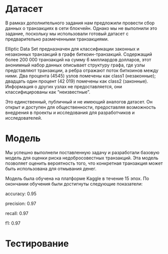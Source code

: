 # Датасет

В рамках дополнительного задания нам предложили провести сбор данных о транзакциях в сети блокчейн. Однако мы не выполнили это задание, поскольку мы использовали готовый датасет с предварительно размеченными транзакциями.

Elliptic Data Set предназначен для классификации законных и незаконных транзакций в графе биткоин-транзакций. Содержащий более 200 000 транзакций на сумму 6 миллиардов долларов, этот анонимный набор данных описывает структуру графа, где узлы представляют транзакции, а ребра отражают поток биткоинов между ними. Два процента (4545) узлов помечены как class1 (незаконные); двадцать один процент (42 019) помечены как class2 (законные). Информация о других узлах не предоставляется, они классифицированы как “неизвестные”.

Это единственный, публичный и не имеющий аналогов датасет. Он открыт и доступен для общественности, предоставляя возможность внедрения в проекты и исследования для разработчиков и исследователей.

# Модель

Мы успешно выполнели поставленную задачу и разработали базовую модель для оценки риска недобросовестных транзакций. Эта модель позволяет оценить вероятность того, что конкретная транзакция может быть использована для отмывания денег.

Модель была обучена на платформе Kaggle в течение 15 эпох. По окончании обучения были достигнуты следующие показатели:

accuracy: 0.95

precision: 0.97

recall: 0.97

f1: 0.97

# Тестирование
